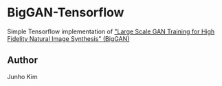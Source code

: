 # BigGAN-Tensorflow
Simple Tensorflow implementation of ["Large Scale GAN Training for High Fidelity Natural Image Synthesis" (BigGAN)](https://arxiv.org/abs/1809.11096)

## Author
Junho Kim
